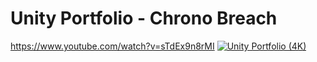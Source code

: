 # Unity Portfolio - Chrono Breach


https://www.youtube.com/watch?v=sTdEx9n8rMI
[![Unity Portfolio (4K)](https://img.youtube.com/vi/sTdEx9n8rMI/0.jpg)](https://www.youtube.com/watch?v=sTdEx9n8rMI)
